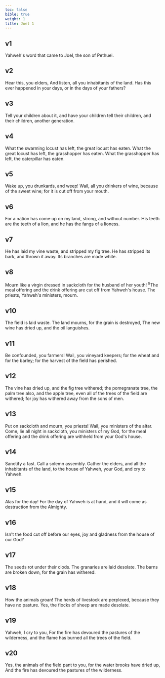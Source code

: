 ```yaml
---
toc: false
bible: true
weight: 1
title: Joel 1
---
```




## v1 
Yahweh's word that came to Joel, the son of Pethuel. 

## v2 
Hear this, you elders, And listen, all you inhabitants of the land. Has this ever happened in your days, or in the days of your fathers? 

## v3 
Tell your children about it, and have your children tell their children, and their children, another generation. 

## v4 
What the swarming locust has left, the great locust has eaten. What the great locust has left, the grasshopper has eaten. What the grasshopper has left, the caterpillar has eaten. 

## v5 
Wake up, you drunkards, and weep! Wail, all you drinkers of wine, because of the sweet wine; for it is cut off from your mouth. 

## v6 
For a nation has come up on my land, strong, and without number. His teeth are the teeth of a lion, and he has the fangs of a lioness. 

## v7 
He has laid my vine waste, and stripped my fig tree. He has stripped its bark, and thrown it away. Its branches are made white. 

## v8 
Mourn like a virgin dressed in sackcloth for the husband of her youth! <sup class="versenum mid-line">9</sup>The meal offering and the drink offering are cut off from Yahweh's house. The priests, Yahweh's ministers, mourn. 

## v10 
The field is laid waste. The land mourns, for the grain is destroyed, The new wine has dried up, and the oil languishes. 

## v11 
Be confounded, you farmers! Wail, you vineyard keepers; for the wheat and for the barley; for the harvest of the field has perished. 

## v12 
The vine has dried up, and the fig tree withered; the pomegranate tree, the palm tree also, and the apple tree, even all of the trees of the field are withered; for joy has withered away from the sons of men. 

## v13 
Put on sackcloth and mourn, you priests! Wail, you ministers of the altar. Come, lie all night in sackcloth, you ministers of my God, for the meal offering and the drink offering are withheld from your God's house. 

## v14 
Sanctify a fast. Call a solemn assembly. Gather the elders, and all the inhabitants of the land, to the house of Yahweh, your God, and cry to Yahweh. 

## v15 
Alas for the day! For the day of Yahweh is at hand, and it will come as destruction from the Almighty. 

## v16 
Isn't the food cut off before our eyes, joy and gladness from the house of our God? 

## v17 
The seeds rot under their clods. The granaries are laid desolate. The barns are broken down, for the grain has withered. 

## v18 
How the animals groan! The herds of livestock are perplexed, because they have no pasture. Yes, the flocks of sheep are made desolate. 

## v19 
Yahweh, I cry to you, For the fire has devoured the pastures of the wilderness, and the flame has burned all the trees of the field. 

## v20 
Yes, the animals of the field pant to you, for the water brooks have dried up, And the fire has devoured the pastures of the wilderness.
